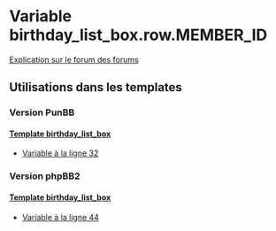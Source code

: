 # Variable birthday_list_box.row.MEMBER_ID
[Explication sur le forum des forums](http://forum.forumactif.com/t294113-listing-des-variables#birthday_list_box.row.MEMBER_ID)

## Utilisations dans les templates

### Version PunBB

#### [Template birthday_list_box](punbb/birthday_list_box.md)
* [Variable à la ligne 32](../punbb/birthday_list_box.tpl#L32)

### Version phpBB2

#### [Template birthday_list_box](subsilver/birthday_list_box.md)
* [Variable à la ligne 44](../subsilver/birthday_list_box.tpl#L44)